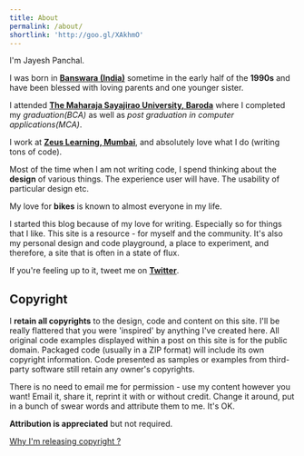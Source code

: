 ```yaml
---
title: About
permalink: /about/
shortlink: 'http://goo.gl/XAkhmO'
---
```


I'm Jayesh Panchal.

I was born in **[Banswara (India)](http://banswara.rajasthan.gov.in/)** sometime in the early half of the **1990s** and 
have been blessed with loving parents and one younger sister.

I attended **[The Maharaja Sayajirao University, Baroda](http://www.msubaroda.ac.in)** where I completed my 
*graduation(BCA)* as well as *post graduation in computer applications(MCA)*.

I work at **[Zeus Learning, Mumbai](http://www.zeuslearning.com)**, and absolutely love what I do (writing tons of code).

Most of the time when I am not writing code, I spend thinking about the **design** of various things. The experience user 
will have. The usability of particular design etc.

My love for **bikes** is known to almost everyone in my life.

I started this blog because of my love for writing. Especially so for things that I like. This site is a resource - for 
myself and the community. It's also my personal design and code playground, a place to experiment, and therefore, a site 
that is often in a state of flux.

If you're feeling up to it, tweet me on **[Twitter](http://twitter.com/codetonics)**.

## Copyright

I **retain all copyrights** to the design, code and content on this site. I'll be really flattered that you were 'inspired' 
by anything I've created here. All original code examples displayed within a post on this site is for the public domain. 
Packaged code (usually in a ZIP format) will include its own copyright information. Code presented as samples or 
examples from third-party software still retain any owner's copyrights.

There is no need to email me for permission - use my content however you want! Email it, share it, reprint it with or 
without credit. Change it around, put in a bunch of swear words and attribute them to me. It's OK.

**Attribution is appreciated** but not required.

[Why I'm releasing copyright ?](http://zenhabits.net/uncopyright)